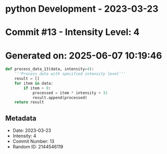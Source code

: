 ﻿# python Development - 2023-03-23
# Commit #13 - Intensity Level: 4
# Generated on: 2025-06-07 10:19:46
```python
def process_data_13(data, intensity=4):
    '''Process data with specified intensity level'''
    result = []
    for item in data:
        if item > 0:
            processed = item * intensity + 31
            result.append(processed)
    return result
```
## Metadata
- Date: 2023-03-23
- Intensity: 4
- Commit Number: 13
- Random ID: 2144546119
